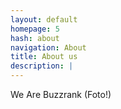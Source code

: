 ```yaml
---
layout: default
homepage: 5
hash: about
navigation: About
title: About us
description: |
---
```



We Are Buzzrank (Foto!)


